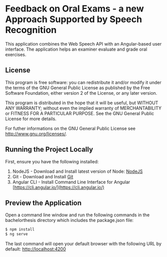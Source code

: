 # Feedback on Oral Exams - a new Approach Supported by Speech Recognition
This application combines the Web Speech API with an Angular-based user interface. The application helps an examiner evaluate and grade oral exercises.

## License

This program is free software: you can redistribute it and/or modify it under the terms of the GNU General Public License as published by the Free Software Foundation, either version 2 of the License, or any later version.
 
This program is distributed in the hope that it will be useful, but WITHOUT ANY WARRANTY; without even the implied warranty of MERCHANTABILITY or FITNESS FOR A PARTICULAR PURPOSE. See the GNU General Public License for more details.
 
For futher informations on the GNU General Public License see <http://www.gnu.org/licenses/>.

## Running the Project Locally
First, ensure you have the following installed:

1. NodeJS - Download and Install latest version of Node: [NodeJS](https://nodejs.org)
2. Git - Download and Install [Git](https://git-scm.com)
3. Angular CLI - Install Command Line Interface for Angular [https://cli.angular.io/](https://cli.angular.io/)

## Preview the Application
Open a command line window and run the following commands in the bachelorthesis directory which includes the package.json file:

```bash
$ npm install
$ ng serve
```

The last command will open your default browser with the following URL by default: [http://localhost:4200](http://localhost:4200/)
